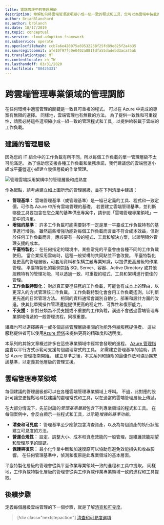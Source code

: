 ```yaml
---
title: 雲端管理中的管理層級
description: 瞭解如何將雲端管理選項縮小成一組一致的程式和工具，您可以為雲端中裝載的工作負載提供此功能。
author: BrianBlanchard
ms.author: brblanch
ms.date: 10/17/2019
ms.topic: conceptual
ms.service: cloud-adoption-framework
ms.subservice: operate
ms.openlocfilehash: ccb7a6e428075a69532238f25fd89e825f2a4b35
ms.sourcegitcommit: afe10f97fc0e0402a881fdfa55dadebd3aca75ab
ms.translationtype: MT
ms.contentlocale: zh-TW
ms.lasthandoff: 03/31/2020
ms.locfileid: "80426331"
---
```

# <a name="management-leveling-across-cloud-management-disciplines"></a>跨雲端管理專業領域的管理調節

在任何環境中適當管理的關鍵是一致且可重複的程式。 可以在 Azure 中完成的專案有無限的選擇。 同樣地，雲端管理也有無數的方法。 為了提供一致性和可重複性，請務必將這些選項縮小成一組一致的管理程式和工具，以提供給裝載于雲端的工作負載。

## <a name="suggested-management-levels"></a>建議的管理層級

因為您的 IT 組合中的工作負載有所不同，所以每個工作負載的單一管理層級不太可能滿足。 為了協助您支援各種工作負載和業務承諾，我們建議您的雲端營運小組或平臺營運小組建立幾個層級的作業管理。

![管理雲端採用架構中的管理層級和成熟度](../../_images/manage/cloud-management-maturity.png)

作為起點，請考慮建立如上圖所示的管理層級，並在下列清單中建議：

- **管理基準：** 雲端管理基準（或管理基準）是一組已定義的工具、程式和一致定價，可作為 Azure 中所有雲端管理的基礎。 若要建立雲端管理基準，並判斷哪些工具要包含在您企業的基準供應專案中，請參閱「雲端管理專業領域」一節中的清單。
- **增強的基準：** 許多工作負載可能需要對不一定是單一平臺或工作負載特有的基準進行增強。 雖然這些增強功能對每個工作負載而言並不符合成本效益，但對於任何工作負載而言，應該要有一般的程式、工具和解決方案，以證明額外管理支援的成本。
- **平臺特製化：** 在任何指定的環境中，某些常見的平臺會由各種不同的工作負載使用。 當企業採用雲端時，這種一般架構的共同點並不會改變。 平臺特製化是更高的管理層級，可套用資料和架構主題專業知識，以提供更高層級的作業管理。 平臺特製化的範例包括 SQL Server、容器、Active Directory 或其他服務特有的管理功能，可以透過一致、可重複的程式、工具和架構進行更佳的管理。
- **工作負載特製化：** 對於真正要徑任務的工作負載，可能會有成本上的理由，以更深入的方式管理該工作負載。 工作負載特製化會套用工作負載遙測，以判斷更先進的日常管理方法。 相同的資料通常會識別自動化、部署和設計方面的改進，使其比單獨操作管理還能提供更高的穩定性、可靠性和復原能力。
- **不支援：** 針對分類為不受支援或不重要的工作負載，溝通不會透過雲端管理專業領域傳遞的一般管理流程，同樣重要。

組織也可以選擇將與[一或多個這些管理層級相關的功能外包給服務提供者](https://www.microsoft.com/cloud-adoption-framework-offers?ot=manage)。 這些服務提供者可以使用[Azure 燈塔](https://azure.com/lighthouse)來提供更高的精確度和透明度。

本系列的其餘文章概述許多在這些專業領域中經常會發現的進程。
[Azure 管理指南](../azure-management-guide/index.md)會以平行方式示範可支援每個處理常式的工具。 如需建立管理基準的協助，請從 Azure 管理指南開始。 建立基準之後，本文系列和隨附的最佳作法可協助擴充該基準，以定義其他層級的管理支援。

## <a name="cloud-management-disciplines"></a>雲端管理專業領域

每個建議的管理層級都可以在各種雲端管理專業領域上呼叫。 不過，此對應的設計可讓您更輕鬆地尋找建議的處理常式和工具，以在適當的雲端管理層級上傳遞。

在大部分情況下，先前討論的*管理基準層級*包含下列專業領域的程式和工具。 在每個案例中，會反白顯示一些程式和工具，以示範*增強的基準功能*。

- **清查和可見度：** 管理基準至少應該包含清查資產，以及為每個資產的執行狀態建立可見度的方法。
- **營運合規性：** 設定、調整大小、成本和資產效能的一般管理，是維護效能期望和管理基準的關鍵。
- **保護與復原：** 最小化作業中斷和加速復原可以協助您避免效能損失和收益影響。 在任何管理基準中，偵測和復原是此專業領域的基本層面。

平臺特製化層級的管理會從與平臺作業專業領域一致的進程和工具中提取。 同樣地，工作負載特製化層級的管理會從與工作負載作業專業領域一致的進程和工具提取。

## <a name="next-steps"></a>後續步驟

定義每個層級雲端管理的下一個步驟，就是了解[清查和可見度](./inventory.md)。

> [!div class="nextstepaction"]
> [清查和可見度選項](./inventory.md)

